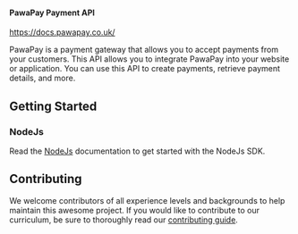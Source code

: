 #### PawaPay Payment API

https://docs.pawapay.co.uk/

PawaPay is a payment gateway that allows you to accept payments from your customers. This API allows you to integrate
PawaPay into your website or application. You can use this API to create payments, retrieve payment details, and more.

## Getting Started

### NodeJs

Read the [NodeJs](https://github.com/JoelFickson/pawapay_api/blob/master/pawapay_node/ReadMe.md) documentation to get started with the NodeJs SDK.

## Contributing 

We welcome contributors of all experience levels and backgrounds to help maintain this awesome project.
If you would like to contribute to our curriculum, be sure to thoroughly read our [contributing guide](./CONTRIBUTING.md).
